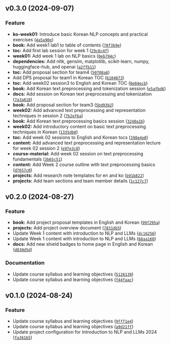 <!--next-version-placeholder-->

## v0.3.0 (2024-09-07)

### Feature

* **ko-week01:** Introduce basic Korean NLP concepts and practical exercises ([`4a5a90e`](https://github.com/entelecheia/intronlp-2024/commit/4a5a90e961d4cf2dd5dfa0172554dfd4118fa3b9))
* **book:** Add week1 lab1 to table of contents ([`78f3b9e`](https://github.com/entelecheia/intronlp-2024/commit/78f3b9e66a9a1286df7a8a198eac9d832c72367f))
* **toc:** Add first lab session for week 1 ([`29c6c4f`](https://github.com/entelecheia/intronlp-2024/commit/29c6c4ffb1455216d7cafbf8257ee48050d9ca74))
* **week01:** Add week 1 lab on NLP basics ([`0eb794c`](https://github.com/entelecheia/intronlp-2024/commit/0eb794ca26c6865404081448d753225635c812d0))
* **dependencies:** Add nltk, gensim, matplotlib, scikit-learn, numpy, huggingface-hub, and openai ([`a2ffb11`](https://github.com/entelecheia/intronlp-2024/commit/a2ffb11469eb13d13cd31f49ef39b8ed01f78ee2))
* **toc:** Add proposal section for team4 ([`50708a6`](https://github.com/entelecheia/intronlp-2024/commit/50708a6199370a932f80b2465fa6041157c4ea66))
* Add DPS proposal for team1 in Korean TOC ([`6104073`](https://github.com/entelecheia/intronlp-2024/commit/61040733b2097f55daba23b1cf644ec097ff062c))
* **toc:** Add week02 session3 to English and Korean TOC ([`0e84ecb`](https://github.com/entelecheia/intronlp-2024/commit/0e84ecba8474f85737121dba01b85c60d56c66a3))
* **book:** Add Korean text preprocessing and tokenization session ([`e5afbd6`](https://github.com/entelecheia/intronlp-2024/commit/e5afbd6bf4f0a9f6a51c61ed27a878a6a6a640d3))
* **docs:** Add session on Korean text preprocessing and tokenization ([`7a3a818`](https://github.com/entelecheia/intronlp-2024/commit/7a3a81874e503eaa8561b9cceeb76d335a5fe793))
* **book:** Add proposal section for team3 ([`5bd93b2`](https://github.com/entelecheia/intronlp-2024/commit/5bd93b2b64bd0a90fa6f5fad9e460ca710881aa1))
* **week02:** Add advanced text preprocessing and representation techniques in session 2 ([`7b2ef6a`](https://github.com/entelecheia/intronlp-2024/commit/7b2ef6aa7e804e34d572a4847b68044256e38036))
* **book:** Add Korean text preprocessing basics session ([`3240a1b`](https://github.com/entelecheia/intronlp-2024/commit/3240a1b79e9de5589329bcac4e491e32b79d9457))
* **week02:** Add introductory content on basic text preprocessing techniques in Korean ([`1335db0`](https://github.com/entelecheia/intronlp-2024/commit/1335db01e5e0564b99ca96583a333f1d8e45ebc0))
* **toc:** Add week 02 sessions to English and Korean tocs ([`198e4e0`](https://github.com/entelecheia/intronlp-2024/commit/198e4e0ae5760b1f5777b597286e651c6c49dfdd))
* **content:** Add advanced text preprocessing and representation lecture for week 02 session 2 ([`e97e3c8`](https://github.com/entelecheia/intronlp-2024/commit/e97e3c8b982acc3b34ec9100bcef91394667f43a))
* **course-material:** Add week 02 session on text preprocessing fundamentals ([`3b65c51`](https://github.com/entelecheia/intronlp-2024/commit/3b65c512b8c4a3e9e03d782ee5d30a14b4d79dea))
* **content:** Add Week 2 course outline with text preprocessing basics ([`d7657c0`](https://github.com/entelecheia/intronlp-2024/commit/d7657c0a55648ad10f8725d454506eaf6e137479))
* **projects:** Add research note templates for en and ko ([`b91b822`](https://github.com/entelecheia/intronlp-2024/commit/b91b822004ab7e4edcfaf1861acf6632dc52c194))
* **projects:** Add team sections and team member details ([`1c127c7`](https://github.com/entelecheia/intronlp-2024/commit/1c127c77cc870008aa06825e5035c870e614851d))

## v0.2.0 (2024-08-27)

### Feature

* **book:** Add project proposal templates in English and Korean ([`99f295a`](https://github.com/entelecheia/intronlp-2024/commit/99f295a00e5423e0b5273cb20db3604be7fa3f1b))
* **projects:** Add project overview document ([`7831db5`](https://github.com/entelecheia/intronlp-2024/commit/7831db5f2351af6793ecfc53b51803df49ec9e96))
* Update Week 1 content with introduction to NLP and LLMs ([`dc16256`](https://github.com/entelecheia/intronlp-2024/commit/dc16256b329933d2b9b9ef934b03940a21d163b7))
* Update Week 1 content with introduction to NLP and LLMs ([`68aa160`](https://github.com/entelecheia/intronlp-2024/commit/68aa1604ba2f0bba35a2bee4a1e3abee187f492b))
* **docs:** Add new shield badges to home page in English and Korean ([`d830d5d`](https://github.com/entelecheia/intronlp-2024/commit/d830d5dd9612499e5441765b00482e96d816e38b))

### Documentation

* Update course syllabus and learning objectives ([`5126139`](https://github.com/entelecheia/intronlp-2024/commit/51261398ba0fa2a90a59bdda61e9784c9085cab4))
* Update course syllabus and learning objectives ([`f44faac`](https://github.com/entelecheia/intronlp-2024/commit/f44faac2872c723c90b896d4b396245bbf7db5aa))

## v0.1.0 (2024-08-24)

### Feature

* Update course syllabus and learning objectives ([`9fff1e4`](https://github.com/entelecheia/intronlp-2024/commit/9fff1e4827b3020c35bdec826c5ef6d6ae5ad9bb))
* Update course syllabus and learning objectives ([`a9d21ff`](https://github.com/entelecheia/intronlp-2024/commit/a9d21ff490906d8b6870491d1d83d3034fbf4612))
* Update project configuration for Introduction to NLP and LLMs 2024 ([`fa361b5`](https://github.com/entelecheia/intronlp-2024/commit/fa361b55b79fff17df334623db40585e5f3062ae))
